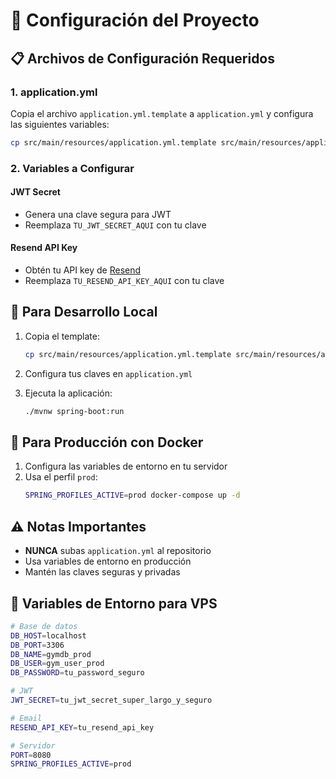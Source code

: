 # 🔧 Configuración del Proyecto

## 📋 Archivos de Configuración Requeridos

### 1. application.yml

Copia el archivo `application.yml.template` a `application.yml` y configura las siguientes variables:

```bash
cp src/main/resources/application.yml.template src/main/resources/application.yml
```

### 2. Variables a Configurar

#### JWT Secret
- Genera una clave segura para JWT
- Reemplaza `TU_JWT_SECRET_AQUI` con tu clave

#### Resend API Key
- Obtén tu API key de [Resend](https://resend.com)
- Reemplaza `TU_RESEND_API_KEY_AQUI` con tu clave

## 🚀 Para Desarrollo Local

1. Copia el template:
   ```bash
   cp src/main/resources/application.yml.template src/main/resources/application.yml
   ```

2. Configura tus claves en `application.yml`

3. Ejecuta la aplicación:
   ```bash
   ./mvnw spring-boot:run
   ```

## 🐳 Para Producción con Docker

1. Configura las variables de entorno en tu servidor
2. Usa el perfil `prod`:
   ```bash
   SPRING_PROFILES_ACTIVE=prod docker-compose up -d
   ```

## ⚠️ Notas Importantes

- **NUNCA** subas `application.yml` al repositorio
- Usa variables de entorno en producción
- Mantén las claves seguras y privadas

## 🔐 Variables de Entorno para VPS

```bash
# Base de datos
DB_HOST=localhost
DB_PORT=3306
DB_NAME=gymdb_prod
DB_USER=gym_user_prod
DB_PASSWORD=tu_password_seguro

# JWT
JWT_SECRET=tu_jwt_secret_super_largo_y_seguro

# Email
RESEND_API_KEY=tu_resend_api_key

# Servidor
PORT=8080
SPRING_PROFILES_ACTIVE=prod
```